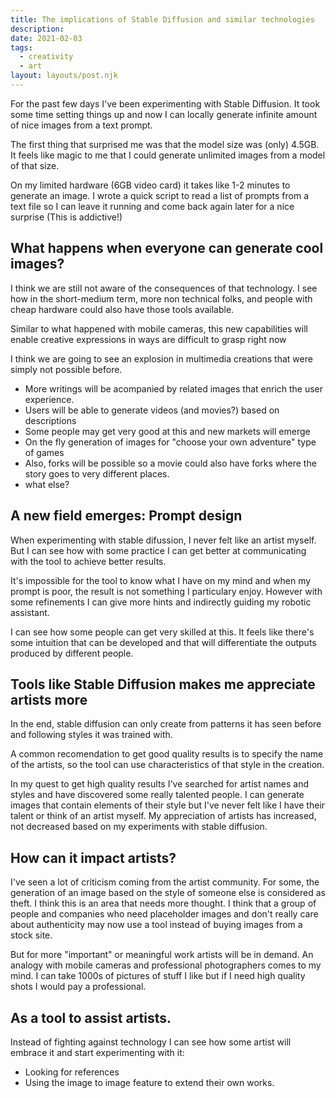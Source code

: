 ```yaml
---
title: The implications of Stable Diffusion and similar technologies
description: 
date: 2021-02-03
tags:
  - creativity
  - art
layout: layouts/post.njk
---
```



For the past few days I've been experimenting with Stable Diffusion. It took some time setting things up and now I can locally generate infinite amount of nice images from a text prompt.

The first thing that surprised me was that the model size was (only) 4.5GB. It feels like magic to me that I could generate unlimited images from a model of that size.

On my limited hardware (6GB video card) it takes like 1-2 minutes to generate an image. I wrote a quick script to read a list of prompts from a text file so I can leave it running and come back again later for a nice surprise (This is addictive!)

## What happens when everyone can generate cool images?

I think we are still not aware of the consequences of that technology. I see how in the short-medium term, more non technical folks, and people with cheap hardware could also have those tools available. 

Similar to what happened with mobile cameras, this new capabilities will enable creative expressions in ways are difficult to grasp right now

I think we are going to see an explosion in multimedia creations that were simply not possible before.


- More writings will be acompanied by related images that enrich the user experience.
- Users will be able to generate videos (and movies?) based on descriptions
- Some people may get very good at this and new markets will emerge
- On the fly generation of images for "choose your own adventure" type of games
- Also, forks will be possible so a movie could also have forks where the story goes to very different places.
- what else?

## A new field emerges: Prompt design

When experimenting with stable difussion, I never felt like an artist myself. But I can see how with some practice I can get better at communicating with the tool to achieve better results.

It's impossible for the tool to know what I have on my mind and when my prompt is poor, the result is not something I particulary enjoy. However with some refinements I can give more hints and indirectly guiding my robotic assistant.

I can see how some people can get very skilled at this. It feels like there's some intuition that can be developed and that will differentiate the outputs produced by different people.

## Tools like Stable Diffusion makes me appreciate artists more

In the end, stable diffusion can only create from patterns it has seen before and following styles it was trained with.

A common recomendation to get good quality results is to specify the name of the artists, so the tool can use characteristics of that style in the creation.

In my quest to get high quality results I've searched for artist names and styles and have discovered some really talented people. I can generate images that contain elements of their style but I've never felt like I have their talent or think of an artist myself. My appreciation of artists has increased, not decreased based on my experiments with stable diffusion.

## How can it impact artists?

I've seen a lot of criticism coming from the artist community. For some, the generation of an image based on the style of someone else is considered as theft. I think this is an area that needs more thought. I think that a group of people and companies who need placeholder images and don't really care about authenticity may now use a tool instead of buying images from a stock site.

But for more "important" or meaningful work artists will be in demand. 
An analogy with mobile cameras and professional photographers comes to my mind. I can take 1000s of pictures of stuff I like but if I need high quality shots I would pay a professional. 

## As a tool to assist artists.

Instead of fighting against technology I can see how some artist will embrace it and start experimenting with it:

- Looking for references
- Using the image to image feature to extend their own works.
